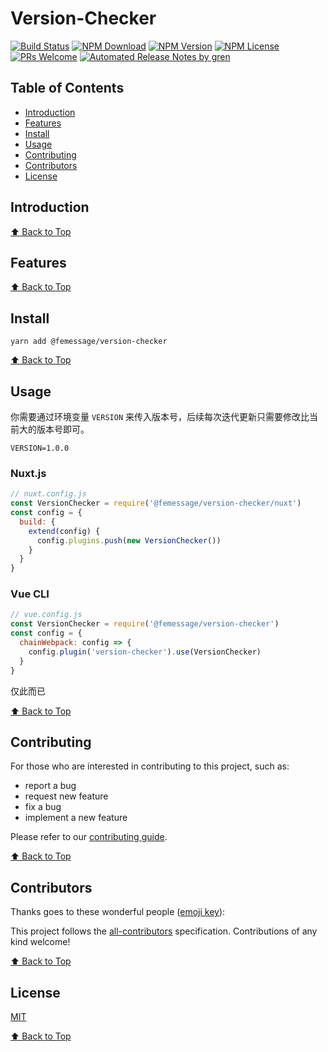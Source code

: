 # Version-Checker

[![Build Status](https://badgen.net/travis/FEMessage/version-checker/master)](https://travis-ci.com/FEMessage/version-checker)
[![NPM Download](https://badgen.net/npm/dm/@femessage/version-checker)](https://www.npmjs.com/package/@femessage/version-checker)
[![NPM Version](https://badge.fury.io/js/%40femessage%2Fversion-checker.svg)](https://www.npmjs.com/package/@femessage/version-checker)
[![NPM License](https://badgen.net/npm/license/@femessage/version-checker)](https://github.com/FEMessage/version-checker/blob/master/LICENSE)
[![PRs Welcome](https://img.shields.io/badge/PRs-welcome-brightgreen.svg)](https://github.com/FEMessage/version-checker/pulls)
[![Automated Release Notes by gren](https://img.shields.io/badge/%F0%9F%A4%96-release%20notes-00B2EE.svg)](https://github-tools.github.io/github-release-notes/)

## Table of Contents

- [Introduction](#introduction)
- [Features](#features)
- [Install](#install)
- [Usage](#usage)
- [Contributing](#contributing)
- [Contributors](#contributors)
- [License](#license)

## Introduction

[⬆ Back to Top](#table-of-contents)

## Features

[⬆ Back to Top](#table-of-contents)

## Install

```console
yarn add @femessage/version-checker
```

[⬆ Back to Top](#table-of-contents)

## Usage

你需要通过环境变量 `VERSION` 来传入版本号，后续每次迭代更新只需要修改比当前大的版本号即可。

```env
VERSION=1.0.0
```

### Nuxt.js

```js
// nuxt.config.js
const VersionChecker = require('@femessage/version-checker/nuxt')
const config = {
  build: {
    extend(config) {
      config.plugins.push(new VersionChecker())
    }
  }
}
```

### Vue CLI

```js
// vue.config.js
const VersionChecker = require('@femessage/version-checker')
const config = {
  chainWebpack: config => {
    config.plugin('version-checker').use(VersionChecker)
  }
}
```

仅此而已

[⬆ Back to Top](#table-of-contents)

## Contributing

For those who are interested in contributing to this project, such as:

- report a bug
- request new feature
- fix a bug
- implement a new feature

Please refer to our [contributing guide](https://github.com/FEMessage/.github/blob/master/CONTRIBUTING.md).

[⬆ Back to Top](#table-of-contents)

## Contributors

Thanks goes to these wonderful people ([emoji key](https://allcontributors.org/docs/en/emoji-key)):

<!-- ALL-CONTRIBUTORS-LIST:START - Do not remove or modify this section -->
<!-- prettier-ignore -->
<!-- ALL-CONTRIBUTORS-LIST:END -->

This project follows the [all-contributors](https://github.com/all-contributors/all-contributors) specification. Contributions of any kind welcome!

[⬆ Back to Top](#table-of-contents)

## License

[MIT](./LICENSE)

[⬆ Back to Top](#table-of-contents)
